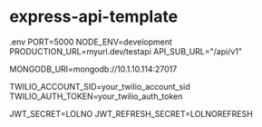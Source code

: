# express-api-template


.env 
PORT=5000
NODE_ENV=development
PRODUCTION_URL=myurl.dev/testapi
API_SUB_URL="/api/v1"

MONGODB_URI=mongodb://10.1.10.114:27017

TWILIO_ACCOUNT_SID=your_twilio_account_sid
TWILIO_AUTH_TOKEN=your_twilio_auth_token


JWT_SECRET=LOLNO
JWT_REFRESH_SECRET=LOLNOREFRESH


